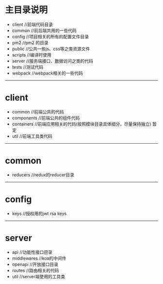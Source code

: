 主目录说明
=====
  * client        //前端代码目录
  * common        //前后端共用的一些代码
  * config        //项目相关的所有的配置文件目录
  * pm2           //pm2 的目录
  * public        //公共一些js、css等之类资源文件
  * scripts       //编译时使用
  * server        //服务端接口、数据访问之类的代码
  * tests         //测试代码
  * webpack       //webpack相关的一些代码

------------------------------------

client
======
  * common        //前端公共的代码
  * components    //前端公共的组件代码
  * containers    //前端应用相关的代码(按照模块目录具体细分，尽量保持独立)  暂定
  * util          //前端工具类代码


------------------------------------

common
======
  * reducers      //redux的reducer目录

------------------------------------

config
======
  * keys         //授权用的jwt rsa keys

------------------------------------

server
======
  * api          //功能性接口目录
  * middlewares  //koa的中间件
  * openapi      //开放接口目录
  * routes       //路由相关的代码
  * util         //server端使用的工具类
